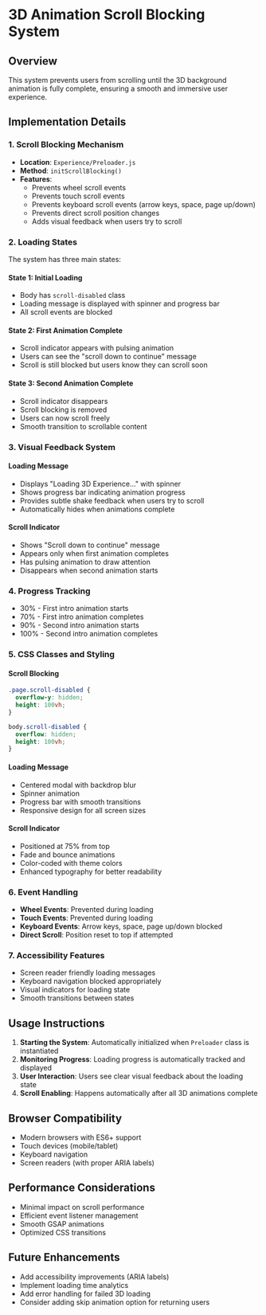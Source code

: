 # 3D Animation Scroll Blocking System

## Overview
This system prevents users from scrolling until the 3D background animation is fully complete, ensuring a smooth and immersive user experience.

## Implementation Details

### 1. Scroll Blocking Mechanism
- **Location**: `Experience/Preloader.js`
- **Method**: `initScrollBlocking()`
- **Features**:
  - Prevents wheel scroll events
  - Prevents touch scroll events
  - Prevents keyboard scroll events (arrow keys, space, page up/down)
  - Prevents direct scroll position changes
  - Adds visual feedback when users try to scroll

### 2. Loading States
The system has three main states:

#### State 1: Initial Loading
- Body has `scroll-disabled` class
- Loading message is displayed with spinner and progress bar
- All scroll events are blocked

#### State 2: First Animation Complete
- Scroll indicator appears with pulsing animation
- Users can see the "scroll down to continue" message
- Scroll is still blocked but users know they can scroll soon

#### State 3: Second Animation Complete
- Scroll indicator disappears
- Scroll blocking is removed
- Users can now scroll freely
- Smooth transition to scrollable content

### 3. Visual Feedback System

#### Loading Message
- Displays "Loading 3D Experience..." with spinner
- Shows progress bar indicating animation progress
- Provides subtle shake feedback when users try to scroll
- Automatically hides when animations complete

#### Scroll Indicator
- Shows "Scroll down to continue" message
- Appears only when first animation completes
- Has pulsing animation to draw attention
- Disappears when second animation starts

### 4. Progress Tracking
- 30% - First intro animation starts
- 70% - First intro animation completes
- 90% - Second intro animation starts
- 100% - Second intro animation completes

### 5. CSS Classes and Styling

#### Scroll Blocking
```css
.page.scroll-disabled {
  overflow-y: hidden;
  height: 100vh;
}

body.scroll-disabled {
  overflow: hidden;
  height: 100vh;
}
```

#### Loading Message
- Centered modal with backdrop blur
- Spinner animation
- Progress bar with smooth transitions
- Responsive design for all screen sizes

#### Scroll Indicator
- Positioned at 75% from top
- Fade and bounce animations
- Color-coded with theme colors
- Enhanced typography for better readability

### 6. Event Handling
- **Wheel Events**: Prevented during loading
- **Touch Events**: Prevented during loading
- **Keyboard Events**: Arrow keys, space, page up/down blocked
- **Direct Scroll**: Position reset to top if attempted

### 7. Accessibility Features
- Screen reader friendly loading messages
- Keyboard navigation blocked appropriately
- Visual indicators for loading state
- Smooth transitions between states

## Usage Instructions

1. **Starting the System**: Automatically initialized when `Preloader` class is instantiated
2. **Monitoring Progress**: Loading progress is automatically tracked and displayed
3. **User Interaction**: Users see clear visual feedback about the loading state
4. **Scroll Enabling**: Happens automatically after all 3D animations complete

## Browser Compatibility
- Modern browsers with ES6+ support
- Touch devices (mobile/tablet)
- Keyboard navigation
- Screen readers (with proper ARIA labels)

## Performance Considerations
- Minimal impact on scroll performance
- Efficient event listener management
- Smooth GSAP animations
- Optimized CSS transitions

## Future Enhancements
- Add accessibility improvements (ARIA labels)
- Implement loading time analytics
- Add error handling for failed 3D loading
- Consider adding skip animation option for returning users
